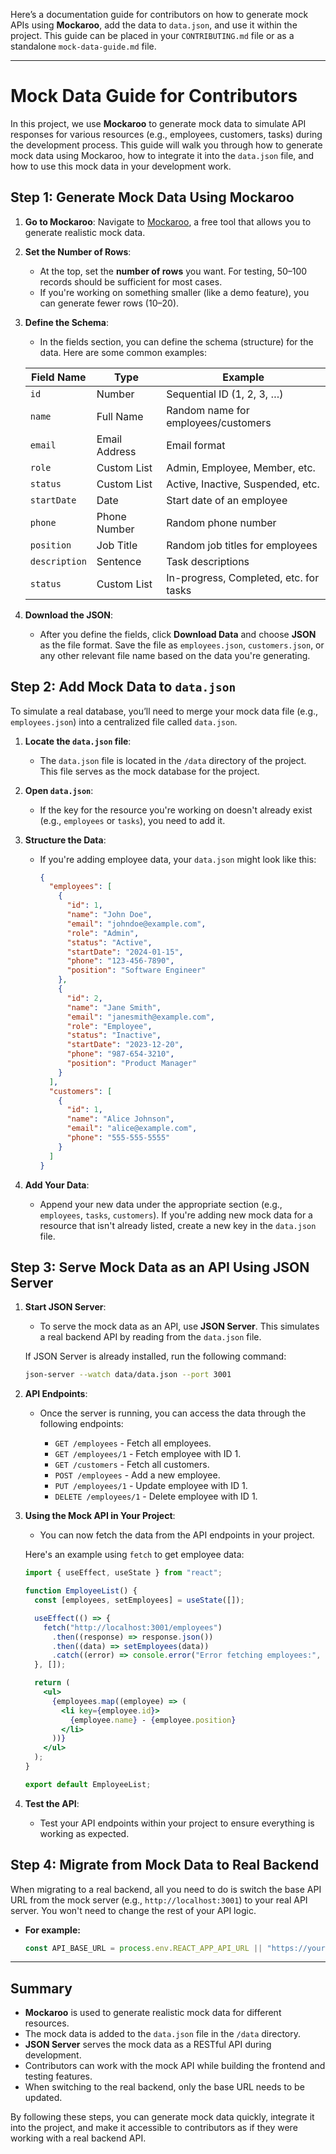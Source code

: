 Here’s a documentation guide for contributors on how to generate mock APIs using **Mockaroo**, add the data to `data.json`, and use it within the project. This guide can be placed in your `CONTRIBUTING.md` file or as a standalone `mock-data-guide.md` file.

---

# Mock Data Guide for Contributors

In this project, we use **Mockaroo** to generate mock data to simulate API responses for various resources (e.g., employees, customers, tasks) during the development process. This guide will walk you through how to generate mock data using Mockaroo, how to integrate it into the `data.json` file, and how to use this mock data in your development work.

## Step 1: Generate Mock Data Using Mockaroo

1. **Go to Mockaroo**: Navigate to [Mockaroo](https://mockaroo.com/), a free tool that allows you to generate realistic mock data.

2. **Set the Number of Rows**: 
   - At the top, set the **number of rows** you want. For testing, 50–100 records should be sufficient for most cases. 
   - If you're working on something smaller (like a demo feature), you can generate fewer rows (10–20).

3. **Define the Schema**:
   - In the fields section, you can define the schema (structure) for the data. Here are some common examples:
   
   | Field Name   | Type         | Example                                  |
   |--------------|--------------|------------------------------------------|
   | `id`         | Number       | Sequential ID (1, 2, 3, …)               |
   | `name`       | Full Name    | Random name for employees/customers      |
   | `email`      | Email Address| Email format                             |
   | `role`       | Custom List  | Admin, Employee, Member, etc.            |
   | `status`     | Custom List  | Active, Inactive, Suspended, etc.        |
   | `startDate`  | Date         | Start date of an employee                |
   | `phone`      | Phone Number | Random phone number                      |
   | `position`   | Job Title    | Random job titles for employees          |
   | `description`| Sentence     | Task descriptions                        |
   | `status`     | Custom List  | In-progress, Completed, etc. for tasks   |

4. **Download the JSON**:
   - After you define the fields, click **Download Data** and choose **JSON** as the file format. Save the file as `employees.json`, `customers.json`, or any other relevant file name based on the data you're generating.

## Step 2: Add Mock Data to `data.json`

To simulate a real database, you’ll need to merge your mock data file (e.g., `employees.json`) into a centralized file called `data.json`.

1. **Locate the `data.json` file**:
   - The `data.json` file is located in the `/data` directory of the project. This file serves as the mock database for the project.

2. **Open `data.json`**:
   - If the key for the resource you're working on doesn't already exist (e.g., `employees` or `tasks`), you need to add it.

3. **Structure the Data**:
   - If you're adding employee data, your `data.json` might look like this:
     ```json
     {
       "employees": [
         {
           "id": 1,
           "name": "John Doe",
           "email": "johndoe@example.com",
           "role": "Admin",
           "status": "Active",
           "startDate": "2024-01-15",
           "phone": "123-456-7890",
           "position": "Software Engineer"
         },
         {
           "id": 2,
           "name": "Jane Smith",
           "email": "janesmith@example.com",
           "role": "Employee",
           "status": "Inactive",
           "startDate": "2023-12-20",
           "phone": "987-654-3210",
           "position": "Product Manager"
         }
       ],
       "customers": [
         {
           "id": 1,
           "name": "Alice Johnson",
           "email": "alice@example.com",
           "phone": "555-555-5555"
         }
       ]
     }
     ```
   
4. **Add Your Data**:
   - Append your new data under the appropriate section (e.g., `employees`, `tasks`, `customers`). If you're adding new mock data for a resource that isn't already listed, create a new key in the `data.json` file.

## Step 3: Serve Mock Data as an API Using JSON Server

1. **Start JSON Server**:
   - To serve the mock data as an API, use **JSON Server**. This simulates a real backend API by reading from the `data.json` file.
   
   If JSON Server is already installed, run the following command:
   ```bash
   json-server --watch data/data.json --port 3001
   ```

2. **API Endpoints**:
   - Once the server is running, you can access the data through the following endpoints:
   
     - `GET /employees` - Fetch all employees.
     - `GET /employees/1` - Fetch employee with ID 1.
     - `GET /customers` - Fetch all customers.
     - `POST /employees` - Add a new employee.
     - `PUT /employees/1` - Update employee with ID 1.
     - `DELETE /employees/1` - Delete employee with ID 1.
   
3. **Using the Mock API in Your Project**:
   - You can now fetch the data from the API endpoints in your project.
   
   Here's an example using `fetch` to get employee data:
   ```jsx
   import { useEffect, useState } from "react";

   function EmployeeList() {
     const [employees, setEmployees] = useState([]);

     useEffect(() => {
       fetch("http://localhost:3001/employees")
         .then((response) => response.json())
         .then((data) => setEmployees(data))
         .catch((error) => console.error("Error fetching employees:", error));
     }, []);

     return (
       <ul>
         {employees.map((employee) => (
           <li key={employee.id}>
             {employee.name} - {employee.position}
           </li>
         ))}
       </ul>
     );
   }

   export default EmployeeList;
   ```

4. **Test the API**:
   - Test your API endpoints within your project to ensure everything is working as expected.

## Step 4: Migrate from Mock Data to Real Backend

When migrating to a real backend, all you need to do is switch the base API URL from the mock server (e.g., `http://localhost:3001`) to your real API server. You won't need to change the rest of your API logic.

- **For example:**
   ```js
   const API_BASE_URL = process.env.REACT_APP_API_URL || "https://your-real-api.com";
   ```

---

## Summary

- **Mockaroo** is used to generate realistic mock data for different resources.
- The mock data is added to the `data.json` file in the `/data` directory.
- **JSON Server** serves the mock data as a RESTful API during development.
- Contributors can work with the mock API while building the frontend and testing features.
- When switching to the real backend, only the base URL needs to be updated.

By following these steps, you can generate mock data quickly, integrate it into the project, and make it accessible to contributors as if they were working with a real backend API.